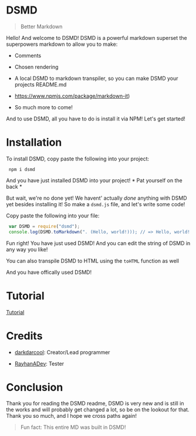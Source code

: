 # DSMD

> Better Markdown

Hello! And welcome to DSMD! DSMD is a powerful markdown superset the superpowers markdown to allow you to make:

* Comments

* Chosen rendering

* A local DSMD to markdown transpiler, so you can make DSMD your projects README.md

* https://www.npmjs.com/package/markdown-it)

* So much more to come!


And to use DSMD, all you have to do is install it via NPM! Let's get started!

# Installation

To install DSMD, copy paste the following into your project: 

``` shell
 npm i dsmd
```

And you have just installed DSMD into your project! \* Pat yourself on the back \*

But wait, we're no done yet! We havent' actually _done_ anything with DSMD yet besides installing it! So make a `dsmd.js` file, and let's write some code!

Copy paste the following into your file:

``` javascript
 var DSMD = require("dsmd");
 console.log(DSMD.toMarkdown(". (Hello, world!))); // => Hello, world!
```

Fun right! You have just used DSMD! And you can edit the string of DSMD in any way you like!

You can also transpile DSMD to HTML using the `toHTML` function as well

And you have offically used DSMD!

# Tutorial

[Tutorial](https://www.google.com/search?q=we+dont+have+a+tutorial+yet%2C+but+it%27s+in+the+works%21&source=hp&ei=ONz-YNTHD4yUtQWm4KaoBQ&iflsig=AINFCbYAAAAAYP7qSIE23LYRYH8pGJjV0m-BW8vBzCwW&oq=we+dont+have+a+tutorial+yet%2C+but+it%27s+in+the+works%21&gs_lcp=Cgdnd3Mtd2l6EAwyBQghEKsCMgUIIRCrAjIFCCEQqwI6CAgAELEDEIMBOg4ILhCxAxCDARDHARCjAjoFCAAQsQM6CwguELEDEMcBEKMCOggILhDHARCjAjoNCAAQsQMQgwEQRhCAAjoCCAA6CAgAELEDEIsDOgUIABCLAzoUCC4QsQMQxwEQowIQiwMQqAMQpwM6CAguELEDEJMCOgIILjoFCC4QsQM6BQguEJMCOggILhDHARCvAToECC4QCjoECAAQCjoKCC4QsQMQgwEQCjoHCC4QChCTAjoICAAQFhAKEB46CAgAEAgQDRAeOgUIABCGAzoICCEQFhAdEB46BAghEAo6BwghEAoQoAE6BwghEAoQqwJQ4wZY7VNg4pYBaA9wAHgBgAGaAogBnCaSAQYzOS43LjOYAQCgAQGqAQdnd3Mtd2l6uAEC&sclient=gws-wiz&ved=0ahUKEwjUw6XejYHyAhUMSq0KHSawCVUQ4dUDCA0)

# Credits

* [darkdarcool](https://github.com/darkdarcool): Creator/Lead programmer

* [RayhanADev](https://github.com/RayhanADev): Tester

# Conclusion

Thank you for reading the DSMD readme, DSMD is very new and is still in the works and will probably get changed a lot, so be on the lookout for that. Thank you so much, and I hope we cross paths again!

> Fun fact: This entire MD was built in DSMD!

